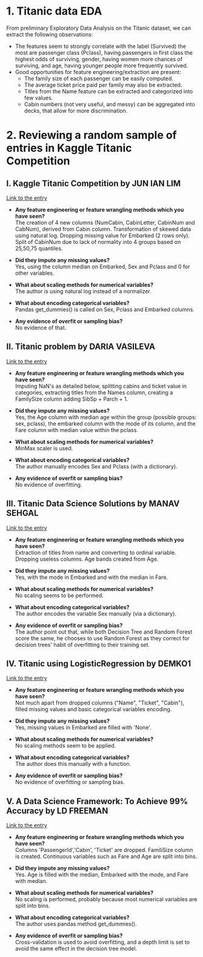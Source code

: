 # 1. Titanic data EDA
From preliminary Exploratory Data Analysis on the Titanic dataset, we can extract the following observations:
- The features seem to strongly correlate with the label (Survived) the most are passenger class (Pclass), having passengers in first class the highest odds of surviving, gender, having women more chances of surviving, and age, having younger people more frequently survived.
- Good opportunities for feature engineering/extraction are present:
  - The family size of each passenger can be easily computed.
  - The average ticket price paid per family may also be extracted.
  - Titles from the Name feature can be extracted and categorized into few values.
  - Cabin numbers (not very useful, and messy) can be aggregated into decks, that allow for more discrimination.

# 2. Reviewing a random sample of entries in Kaggle Titanic Competition

## I. Kaggle Titanic Competition by JUN IAN LIM
[Link to the entry](https://www.kaggle.com/junianlim/kaggle-titanic-competition)

- **Any feature engineering or feature wrangling methods which you have seen?**  
The creation of 4 new columns (NumCabin, CabinLetter, CabinNum and CabNum), derived from Cabin column.
Transformation of skewed data using natural log.
Dropping missing value for Embarked (2 rows only).
Split of CabinNum due to lack of normality into 4 groups based on 25,50,75 quantiles.

- **Did they impute any missing values?**  
Yes, using the column median on Embarked, Sex and Pclass and 0 for other variables.

- **What about scaling methods for numerical variables?**  
The author is using natural log instead of a normalizer.

- **What about encoding categorical variables?**  
Pandas get_dummies() is called on Sex, Pclass and Embarked columns.

- **Any evidence of overfit or sampling bias?**  
No evidence of that.


## II. Titanic problem by DARIA VASILEVA
[Link to the entry](https://www.kaggle.com/dariasvasileva/titanic-problem)

- **Any feature engineering or feature wrangling methods which you have seen?**  
Imputing NaN's as detailed below, splitting cabins and ticket value in categories, extracting titles from the Names column, creating a FamilySize column adding SibSp + Parch + 1.

- **Did they impute any missing values?**  
Yes, the Age column with median age within the group (possible groups: sex, pclass), the embarked column with the mode of its column, and the Fare column with median value within the pclass.

- **What about scaling methods for numerical variables?**  
MinMax scaler is used.

- **What about encoding categorical variables?**  
The author manually encodes Sex and Pclass (with a dictionary).

- **Any evidence of overfit or sampling bias?**  
No evidence of overfitting.


## III. Titanic Data Science Solutions by MANAV SEHGAL
[Link to the entry](https://www.kaggle.com/startupsci/titanic-data-science-solutions)

- **Any feature engineering or feature wrangling methods which you have seen?**  
Extraction of titles from name and converting to ordinal variable. Dropping useless columns. Age bands created from Age. 

- **Did they impute any missing values?**  
Yes, with the mode in Embarked and with the median in Fare.

- **What about scaling methods for numerical variables?**  
No scaling seems to be performed.

- **What about encoding categorical variables?**  
The author encodes the variable Sex manually (via a dictionary).

- **Any evidence of overfit or sampling bias?**  
The author point out that, while both Decision Tree and Random Forest score the same, he chooses to use Random Forest as they correct for decision trees' habit of overfitting to their training set.


## IV. Titanic using LogisticRegression by DEMKO1
[Link to the entry](https://www.kaggle.com/ahmetcelik158/titanic)

- **Any feature engineering or feature wrangling methods which you have seen?**  
Not much apart from dropped columns ("Name", "Ticket", "Cabin"), filled missing values and basic categorical variables encoding.

- **Did they impute any missing values?**  
Yes, missing values in Embarked are filled with 'None'.

- **What about scaling methods for numerical variables?**  
No scaling methods seem to be applied.

- **What about encoding categorical variables?**  
The author does this manually with a function.

- **Any evidence of overfit or sampling bias?**  
No evidence of overfitting or sampling bias.

## V. A Data Science Framework: To Achieve 99% Accuracy by LD FREEMAN
[Link to the entry](https://www.kaggle.com/ldfreeman3/a-data-science-framework-to-achieve-99-accuracy)

- **Any feature engineering or feature wrangling methods which you have seen?**  
Columns 'PassengerId','Cabin', 'Ticket' are dropped. FamiliSize column is created. Continuous variables such as Fare and Age are split into bins.

- **Did they impute any missing values?**  
Yes. Age is filled with the median, Embarked with the mode, and Fare with median.

- **What about scaling methods for numerical variables?**  
No scaling is performed, probably because most numerical variables are split into bins.

- **What about encoding categorical variables?**  
The author uses pandas method get_dummies().

- **Any evidence of overfit or sampling bias?**  
Cross-validation is used to avoid overfitting, and a depth limit is set to avoid the same effect in the decision tree model.
